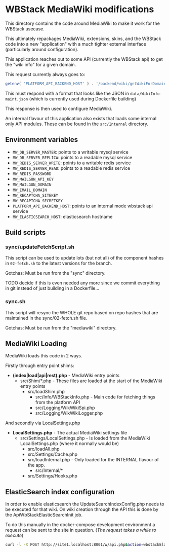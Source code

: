 # WBStack MediaWiki modifications

This directory contains the code around MediaWiki to make it work for the WBStack usecase.

This ultimately repackages MediaWiki, extensions, skins, and the WBStack code into a new "application" with a much tighter external interface (particularly around configuration).

This application reaches out to some API (currently the WBStack api) to get the "wiki info" for a given domain.

This request currently always goes to:

```php
getenv( 'PLATFORM_API_BACKEND_HOST' ) . '/backend/wiki/getWikiForDomain?domain=' . urlencode($requestDomain);
```

This must respond with a format that looks like the JSON in `data/WikiInfo-maint.json` (which is currently used during Dockerfile building)

This response is then used to configure MediaWiki.

An internal flavour of this application also exists that loads some internal only API modules.
These can be found in the `src/Internal` directory.

## Environment variables

- `MW_DB_SERVER_MASTER`: points to a writable mysql service
- `MW_DB_SERVER_REPLICA`: points to a readable mysql service
- `MW_REDIS_SERVER_WRITE`: points to a writable redis service
- `MW_REDIS_SERVER_READ`: points to a readable redis service
- `MW_REDIS_PASSWORD`
- `MW_MAILGUN_API_KEY`
- `MW_MAILGUN_DOMAIN`
- `MW_EMAIL_DOMAIN`
- `MW_RECAPTCHA_SITEKEY`
- `MW_RECAPTCHA_SECRETKEY`
- `PLATFORM_API_BACKEND_HOST`: points to an internal mode wbstack api service
- `MW_ELASTICSEARCH_HOST`: elasticsearch hostname

## Build scripts

### sync/updateFetchScript.sh

This script can be used to update lots (but not all) of the component hashes in `02-fetch.sh` to the latest versions for the branch.

Gotchas: Must be run from the "sync" directory.

TODO decide if this is even needed any more since we commit everything in git instead of just building in a Dockerfile...

### sync.sh

This script will resync the WHOLE git repo based on repo hashes that are maintained in the sync/02-fetch.sh file.

Gotchas: Must be run from the "mediawiki" directory.

## MediaWiki Loading

MediaWiki loads this code in 2 ways.

Firstly through entry point shims:

- **(index|load|api|rest).php** - MediaWiki entry points
  - src/Shim/*.php - These files are loaded at the start of the MediaWiki entry points
    - src/loadShim.php
      - src/Info/WBStackInfo.php - Main code for fetching things from the platform API
      - src/Logging/WikWikiSpi.php
      - src/Logging/WikWikiLogger.php

And secondly via LocalSettings.php

- **LocalSettings.php** - The actual MediaWiki settings file
  - src/Settings/LocalSettings.php - Is loaded from the MediaWiki LocalSettings.php (where it normally would be)
    - src/loadAll.php
    - src/Settings/Cache.php
    - src/loadInternal.php - Only loaded for the INTERNAL flavour of the app.
      - src/Internal/*
    - src/Settings/Hooks.php

## ElasticSearch index configuration

In order to enable elasticsearch the UpdateSearchIndexConfig.php needs to be executed for that wiki.
On wiki creation through the API this is done by the ApiWbStackElasticSearchInit job.

To do this manually in the docker-compose development environment a request can be sent to the site in question. (_The request takes a while to execute_)

```sh
curl -l -X POST http://site1.localhost:8001/w/api.php&action=wbstackElasticSearchInit&format=json
```
